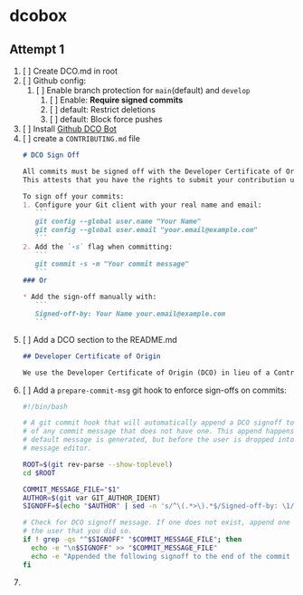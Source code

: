 # dcobox

## Attempt 1

1. [ ] Create DCO.md in root
2. [ ] Github config:
   1. [ ] Enable branch protection for `main`(default) and `develop`
      1. [ ] Enable: **Require signed commits**
      2. [ ] default: Restrict deletions
      3. [ ] default: Block force pushes
3. [ ] Install [Github DCO Bot](https://probot.github.io/apps/dco/)
4. [ ] create a `CONTRIBUTING.md` file
   ````md
   # DCO Sign Off

   All commits must be signed off with the Developer Certificate of Origin (DCO).
   This attests that you have the rights to submit your contribution under our project's license.

   To sign off your commits:
   1. Configure your Git client with your real name and email:
      ```
      git config --global user.name "Your Name"
      git config --global user.email "your.email@example.com"
      ```
   2. Add the `-s` flag when committing:
      ```
      git commit -s -m "Your commit message"
      ```
   ### Or 
   
   * Add the sign-off manually with:
      ```
      Signed-off-by: Your Name your.email@example.com
      ```
   ````
5. [ ] Add a DCO section to the README.md
   ```md
   ## Developer Certificate of Origin

   We use the Developer Certificate of Origin (DCO) in lieu of a Contributor License Agreement for all contributions to this project. We require all commits to be signed off with the DCO. Please read [DCO.md](DCO.md) for details.
   ```
6. [ ] Add a `prepare-commit-msg` git hook to enforce sign-offs on commits:
   ```sh
   #!/bin/bash
   
   # A git commit hook that will automatically append a DCO signoff to the bottom
   # of any commit message that does not have one. This append happens after the git
   # default message is generated, but before the user is dropped into the commit
   # message editor.
   
   ROOT=$(git rev-parse --show-toplevel)
   cd $ROOT
   
   COMMIT_MESSAGE_FILE="$1"
   AUTHOR=$(git var GIT_AUTHOR_IDENT)
   SIGNOFF=$(echo "$AUTHOR" | sed -n 's/^\(.*>\).*$/Signed-off-by: \1/p')
   
   # Check for DCO signoff message. If one does not exist, append one and then warn
   # the user that you did so.
   if ! grep -qs "^$SIGNOFF" "$COMMIT_MESSAGE_FILE"; then
     echo -e "\n$SIGNOFF" >> "$COMMIT_MESSAGE_FILE"
     echo -e "Appended the following signoff to the end of the commit message:\n  $SIGNOFF\n"
   fi
   ```
7. 